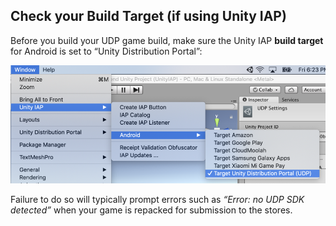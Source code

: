## Check your Build Target (if using Unity IAP)

Before you build your UDP game build, make sure the Unity IAP **build target** for Android is set to “Unity Distribution Portal”:

![img](images/image_69.png)

Failure to do so will typically prompt errors such as *“Error: no UDP SDK detected”* when your game is repacked for submission to the stores.

